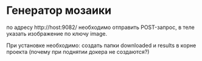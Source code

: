 # Генератор мозаики

по адресу http://host:9082/ необходимо отправить POST-запрос, в теле указать изображение по ключу image.

При установке необходимо: создать папки downloaded и results в корне проекта (почему при поднятии докера не создаются?)